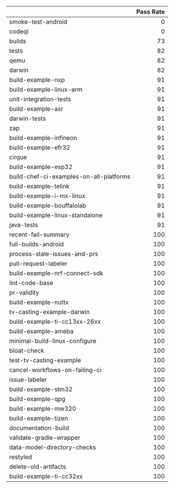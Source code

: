 |                                         |   Pass Rate |
|:----------------------------------------|------------:|
| smoke-test-android                      |           0 |
| codeql                                  |           0 |
| builds                                  |          73 |
| tests                                   |          82 |
| qemu                                    |          82 |
| darwin                                  |          82 |
| build-example-nxp                       |          91 |
| build-example-linux-arm                 |          91 |
| unit-integration-tests                  |          91 |
| build-example-asr                       |          91 |
| darwin-tests                            |          91 |
| zap                                     |          91 |
| build-example-infineon                  |          91 |
| build-example-efr32                     |          91 |
| cirque                                  |          91 |
| build-example-esp32                     |          91 |
| build-chef-ci-examples-on-all-platforms |          91 |
| build-example-telink                    |          91 |
| build-example-i-mx-linux                |          91 |
| build-example-bouffalolab               |          91 |
| build-example-linux-standalone          |          91 |
| java-tests                              |          91 |
| recent-fail-summary                     |         100 |
| full-builds-android                     |         100 |
| process-stale-issues-and-prs            |         100 |
| pull-request-labeler                    |         100 |
| build-example-nrf-connect-sdk           |         100 |
| lint-code-base                          |         100 |
| pr-validity                             |         100 |
| build-example-nuttx                     |         100 |
| tv-casting-example-darwin               |         100 |
| build-example-ti-cc13xx-26xx            |         100 |
| build-example-ameba                     |         100 |
| minimal-build-linux-configure           |         100 |
| bloat-check                             |         100 |
| test-tv-casting-example                 |         100 |
| cancel-workflows-on-failing-ci          |         100 |
| issue-labeler                           |         100 |
| build-example-stm32                     |         100 |
| build-example-qpg                       |         100 |
| build-example-mw320                     |         100 |
| build-example-tizen                     |         100 |
| documentation-build                     |         100 |
| validate-gradle-wrapper                 |         100 |
| data-model-directory-checks             |         100 |
| restyled                                |         100 |
| delete-old-artifacts                    |         100 |
| build-example-ti-cc32xx                 |         100 |